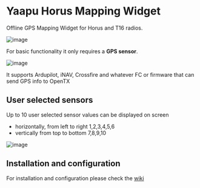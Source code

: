 # Yaapu Horus Mapping Widget

Offline GPS Mapping Widget for Horus and T16 radios.

![image](https://user-images.githubusercontent.com/30294218/76712734-946a6500-671b-11ea-9fbc-6c779cf4d0b5.png)

For basic functionality it only requires a **GPS sensor**.

![image](https://user-images.githubusercontent.com/30294218/76808657-b1209e80-67e8-11ea-812e-2f63521623d2.png)

It supports Ardupilot, iNAV, Crossfire and whatever FC or firmware that can send GPS info to OpenTX

## User selected sensors

Up to 10 user selected sensor values can be displayed on screen
- horizontally, from left to right 1,2,3,4,5,6
- vertically from top to bottom 7,8,9,10

![image](https://user-images.githubusercontent.com/30294218/76799958-e15d4280-67d2-11ea-801e-ef70287a568a.png)

## Installation and configuration

For installation and configuration please check the [wiki](https://github.com/yaapu/HorusMappingWidget/wiki)


